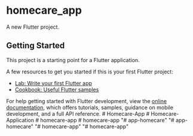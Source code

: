 # homecare_app

A new Flutter project.

## Getting Started

This project is a starting point for a Flutter application.

A few resources to get you started if this is your first Flutter project:

- [Lab: Write your first Flutter app](https://docs.flutter.dev/get-started/codelab)
- [Cookbook: Useful Flutter samples](https://docs.flutter.dev/cookbook)

For help getting started with Flutter development, view the
[online documentation](https://docs.flutter.dev/), which offers tutorials,
samples, guidance on mobile development, and a full API reference.
#   H o m e c a r e - A p p  
 #   H o m e c a r e - A p p l i c a t i o n  
 #   h o m e c a r e - a p p  
 #   h o m e c a r e - a p p  
 "# app-homecare" 
"# app-homecare" 
"# homecare-app" 
"# homecare-app" 
